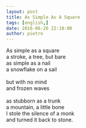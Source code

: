 ```yaml
---
layout: post
title: As Simple As A Square
tags: [english,]
date: 2016-06-26 22:10:00
author: pietro
---
```

As simple as a square<br/>a stroke, a tree, but bare<br/>as simple as a nail<br/>a snowflake on a sail<br/><br/>but with no mind<br/>and frozen waves<br/><br/>as stubborn as a trunk<br/>a mountain, a little bone<br/>I stole the silence of a monk<br/>and turned it back to stone.
